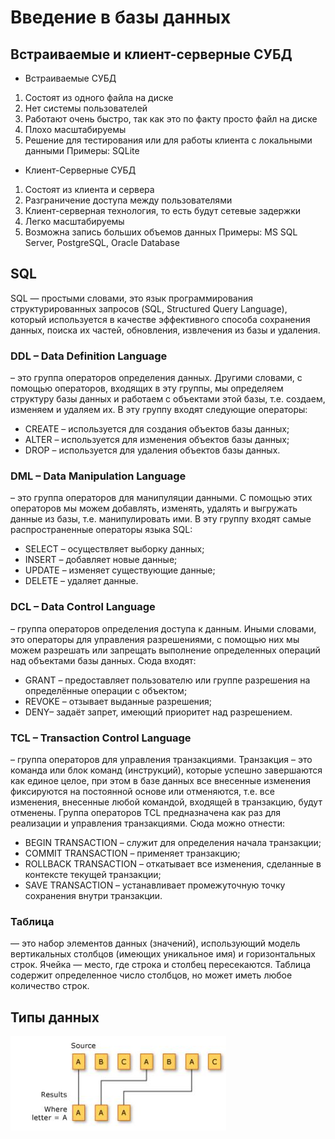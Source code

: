 # Введение в базы данных
## Встраиваемые и клиент-серверные СУБД

* Встраиваемые СУБД
1. Состоят из одного файла на диске
2. Нет системы пользователей
3. Работают очень быстро, так как это по факту просто файл на диске
4. Плохо масштабируемы
5. Решение для тестирования или для работы клиента с локальными данными
Примеры: SQLite

* Клиент-Серверные СУБД
1. Состоят из клиента и сервера
2. Разграничение доступа между пользователями
3. Клиент-серверная технология, то есть будут сетевые задержки
4. Легко масштабируемы
5. Возможна запись больших объемов данных
Примеры: MS SQL Server, PostgreSQL, Oracle Database


## SQL

SQL — простыми словами, это язык программирования структурированных запросов (SQL, Structured Query Language), который используется в качестве эффективного способа сохранения данных, поиска их частей, обновления, извлечения из базы и удаления.

### DDL – Data Definition Language

– это группа операторов определения данных. Другими словами, с помощью операторов, входящих в эту группы, мы определяем структуру базы данных и работаем с объектами этой базы, т.е. создаем, изменяем и удаляем их.
В эту группу входят следующие операторы:
* CREATE – используется для создания объектов базы данных;
* ALTER – используется для изменения объектов базы данных;
* DROP – используется для удаления объектов базы данных.

### DML – Data Manipulation Language

– это группа операторов для манипуляции данными. С помощью этих операторов мы можем добавлять, изменять, удалять и выгружать данные из базы, т.е. манипулировать ими.
В эту группу входят самые распространенные операторы языка SQL:
* SELECT – осуществляет выборку данных;
* INSERT – добавляет новые данные;
* UPDATE – изменяет существующие данные;
* DELETE – удаляет данные.


### DCL – Data Control Language

– группа операторов определения доступа к данным. Иными словами, это операторы для управления разрешениями, с помощью них мы можем разрешать или запрещать выполнение определенных операций над объектами базы данных.
Сюда входят:
* GRANT – предоставляет пользователю или группе разрешения на определённые операции с объектом;
* REVOKE – отзывает выданные разрешения;
* DENY– задаёт запрет, имеющий приоритет над разрешением.

### TCL – Transaction Control Language

– группа операторов для управления транзакциями. Транзакция – это команда или блок команд (инструкций), которые успешно завершаются как единое целое, при этом в базе данных все внесенные изменения фиксируются на постоянной основе или отменяются, т.е. все изменения, внесенные любой командой, входящей в транзакцию, будут отменены. Группа операторов TCL предназначена как раз для реализации и управления транзакциями. 
Сюда можно отнести:
* BEGIN TRANSACTION – служит для определения начала транзакции;
* COMMIT TRANSACTION – применяет транзакцию;
* ROLLBACK TRANSACTION – откатывает все изменения, сделанные в контексте текущей транзакции;
* SAVE TRANSACTION – устанавливает промежуточную точку сохранения внутри транзакции.

### Таблица

— это набор элементов данных (значений), использующий модель вертикальных столбцов (имеющих уникальное имя) и горизонтальных строк.
Ячейка — место, где строка и столбец пересекаются.
Таблица содержит определенное число столбцов, но может иметь любое количество строк.


## Типы данных



![img](https://github.com/IlyaGall/C-/blob/main/26%20LINQ%20%D0%BE%D0%BF%D0%B5%D1%80%D0%B0%D1%82%D0%BE%D1%80%D1%8B/img/1.JPG)

